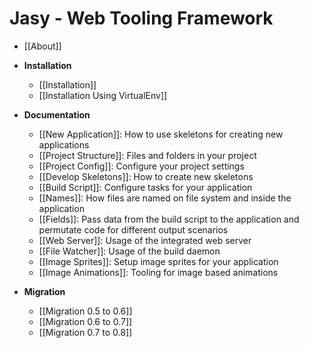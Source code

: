 Jasy - Web Tooling Framework
============================

* [[About]]

* **Installation**
  * [[Installation]]
  * [[Installation Using VirtualEnv]]

* **Documentation**
  * [[New Application]]: How to use skeletons for creating new applications
  * [[Project Structure]]: Files and folders in your project
  * [[Project Config]]: Configure your project settings
  * [[Develop Skeletons]]: How to create new skeletons
  * [[Build Script]]: Configure tasks for your application
  * [[Names]]: How files are named on file system and inside the application
  * [[Fields]]: Pass data from the build script to the application and permutate code for different output scenarios
  * [[Web Server]]: Usage of the integrated web server
  * [[File Watcher]]: Usage of the build daemon
  * [[Image Sprites]]: Setup image sprites for your application
  * [[Image Animations]]: Tooling for image based animations

* **Migration**
  * [[Migration 0.5 to 0.6]]
  * [[Migration 0.6 to 0.7]]
  * [[Migration 0.7 to 0.8]]
